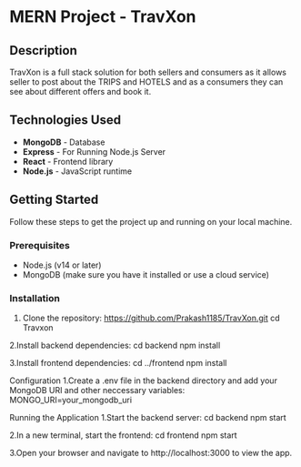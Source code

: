 # MERN Project - TravXon

## Description
TravXon is a full stack solution for both sellers and consumers as it allows seller to post about the TRIPS and HOTELS and as a consumers they can see about different offers and book it.

## Technologies Used

- **MongoDB** - Database
- **Express** - For Running Node.js Server
- **React** - Frontend library
- **Node.js** - JavaScript runtime

## Getting Started

Follow these steps to get the project up and running on your local machine.

### Prerequisites

- Node.js (v14 or later)
- MongoDB (make sure you have it installed or use a cloud service)

### Installation
1. Clone the repository:
   https://github.com/Prakash1185/TravXon.git
   cd Travxon

2.Install backend dependencies:
cd backend
npm install

3.Install frontend dependencies:
cd ../frontend
npm install

Configuration
1.Create a .env file in the backend directory and add your MongoDB URI and other neccessary variables:
  MONGO_URI=your_mongodb_uri 

Running the Application
1.Start the backend server:
  cd backend
  npm start

2.In a new terminal, start the frontend:
cd frontend
npm start

3.Open your browser and navigate to http://localhost:3000 to view the app.


  


